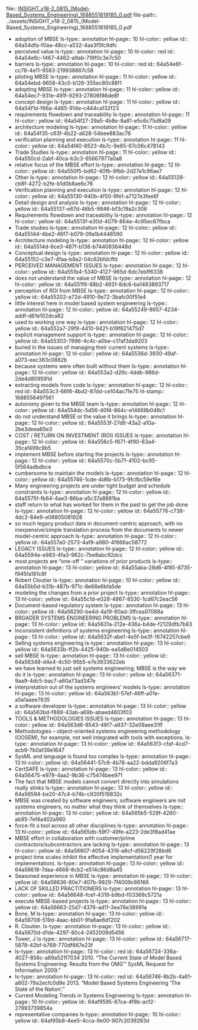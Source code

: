 file:: [INSIGHT_v18-2_0815_(Model-Based_Systems_Engineering)_1688551819185_0.pdf](../assets/INSIGHT_v18-2_0815_(Model-Based_Systems_Engineering)_1688551819185_0.pdf)
file-path:: ../assets/INSIGHT_v18-2_0815_(Model-Based_Systems_Engineering)_1688551819185_0.pdf

- adoption of MBSE
  ls-type:: annotation
  hl-page:: 10
  hl-color:: yellow
  id:: 64a54dfa-f0aa-48cc-a532-4aa3f5fc9dfc
- perceived value
  ls-type:: annotation
  hl-page:: 10
  hl-color:: red
  id:: 64a54e6c-1467-4462-a9ab-719f0c3e7c50
- barriers 
  ls-type:: annotation
  hl-page:: 10
  hl-color:: red
  id:: 64a54e6f-cc78-4e11-9583-219938867c58
- piloting MBSE
  ls-type:: annotation
  hl-page:: 11
  hl-color:: yellow
  id:: 64a54ebd-9658-43c0-b126-355ec80c88f1
- adopting MBSE
  ls-type:: annotation
  hl-page:: 11
  hl-color:: yellow
  id:: 64a54ec7-931e-491f-9293-27806f86de8f
- concept design
  ls-type:: annotation
  hl-page:: 11
  hl-color:: yellow
  id:: 64a54f1d-f66a-4485-914e-c444ca132f23
- requirements flowdown and traceability
  ls-type:: annotation
  hl-page:: 11
  hl-color:: yellow
  id:: 64a54f27-29a5-4b8e-8a81-e5c6c75d8a09
- architecture modeling
  ls-type:: annotation
  hl-page:: 11
  hl-color:: yellow
  id:: 64a54f35-c63f-4b22-a628-54bee883ac76
- verification planning and execution
  ls-type:: annotation
  hl-page:: 11
  hl-color:: yellow
  id:: 64a54f40-8523-4b7c-9e85-67c06c478143
- Trade Studies
  ls-type:: annotation
  hl-page:: 11
  hl-color:: yellow
  id:: 64a550cd-2abf-40ca-b3c3-65667977a0a8
- relative focus of the MBSE effort
  ls-type:: annotation
  hl-page:: 12
  hl-color:: yellow
  id:: 64a550f5-bd62-40fb-9fbb-2d27e1c96ae7
- Other 
  ls-type:: annotation
  hl-page:: 12
  hl-color:: yellow
  id:: 64a55128-cb8f-4272-b2fe-b1d0b8ae6c76
- Verification planning and execution
  ls-type:: annotation
  hl-page:: 12
  hl-color:: yellow
  id:: 64a55130-940b-4f50-9fe1-a7127e3fee6f
- Detail design and analysis
  ls-type:: annotation
  hl-page:: 12
  hl-color:: yellow
  id:: 64a55137-e67d-46b5-9846-bf3c19a2c306
- Requirements flowdown and traceability
  ls-type:: annotation
  hl-page:: 12
  hl-color:: yellow
  id:: 64a5513f-e30d-4079-864e-4c95ec67fbca
- Trade studies
  ls-type:: annotation
  hl-page:: 12
  hl-color:: yellow
  id:: 64a55144-4be2-46f7-b079-09a1b4446590
- Architecture modeling
  ls-type:: annotation
  hl-page:: 12
  hl-color:: yellow
  id:: 64a5514d-6ce3-487f-b138-b7440836448d
- Conceptual design
  ls-type:: annotation
  hl-page:: 12
  hl-color:: yellow
  id:: 64a55152-c3e7-4faa-b8a2-04c62bfdcffd
- PERCEIVED MANAGEMENT ISSUES
  ls-type:: annotation
  hl-page:: 12
  hl-color:: yellow
  id:: 64a551b4-5340-4127-965d-6dc7ebff6338
- does not understand the value of MBSE
  ls-type:: annotation
  hl-page:: 12
  hl-color:: yellow
  id:: 64a551f6-88b2-4931-8dc6-ba1483893717
- perception of ROI from MBSE
  ls-type:: annotation
  hl-page:: 12
  hl-color:: yellow
  id:: 64a55202-e72d-4910-9e72-3bafc00f51e4
- little interest here in model based system engineering
  ls-type:: annotation
  hl-page:: 12
  hl-color:: yellow
  id:: 64a55249-8657-4234-addf-d61e102dca82
- used to working one way
  ls-type:: annotation
  hl-page:: 12
  hl-color:: yellow
  id:: 64a552a7-29f8-4410-9421-b19f621475d7
- explicit management support
  ls-type:: annotation
  hl-page:: 12
  hl-color:: yellow
  id:: 64a55303-7896-4c4c-a0be-c17af3da9203
- buried in the issues of managing their current systems
  ls-type:: annotation
  hl-page:: 12
  hl-color:: yellow
  id:: 64a5536d-3930-49af-a073-eec383c0882b
- because systems were often built without them
  ls-type:: annotation
  hl-page:: 12
  hl-color:: yellow
  id:: 64a553a2-d26c-4ddb-986d-2de4d809591d
- extracting models from code
  ls-type:: annotation
  hl-page:: 12
  hl-color:: red
  id:: 64a553c3-66f6-4bd2-87dd-ce104ac7fe75
  hl-stamp:: 1688556497561
- autonomy given to the MBSE team
  ls-type:: annotation
  hl-page:: 12
  hl-color:: yellow
  id:: 64a554dc-5d56-40f4-864c-e14668b048c1
- do not understand MBSE or the value it brings
  ls-type:: annotation
  hl-page:: 12
  hl-color:: yellow
  id:: 64a5553f-27d6-43a2-a10a-2be3deea65e3
- COST / RETURN ON INVESTMENT (ROI) ISSUES
  ls-type:: annotation
  hl-page:: 12
  hl-color:: yellow
  id:: 64a556c5-f671-4f90-83a4-35caf499c9b5
- implement MBSE before starting the projects
  ls-type:: annotation
  hl-page:: 12
  hl-color:: yellow
  id:: 64a5570c-5b71-4102-bc95-5f564adbdbce
- cumbersome to maintain the models
  ls-type:: annotation
  hl-page:: 12
  hl-color:: yellow
  id:: 64a55746-1cde-4d6b-b173-9fcfbc59e16e
- Many engineering projects are under tight budget and schedule constraints
  ls-type:: annotation
  hl-page:: 12
  hl-color:: yellow
  id:: 64a5575f-fb64-4ae3-86ba-a5c37a8881ba
- staff return to what has worked for them in the past to get the job done
  ls-type:: annotation
  hl-page:: 12
  hl-color:: yellow
  id:: 64a55776-c738-4dc2-84e9-e08805081928
- so much legacy product data in document-centric approach, with no inexpensive/simple translation process from the documents to newer model-centric approach
  ls-type:: annotation
  hl-page:: 12
  hl-color:: yellow
  id:: 64a557a0-2573-4af9-a980-4f866ac58772
- LEGACY ISSUES
  ls-type:: annotation
  hl-page:: 12
  hl-color:: yellow
  id:: 64a5594e-e983-4fa3-962c-7be8abc92dcc
- most projects are “one-off ” variations of prior products
  ls-type:: annotation
  hl-page:: 13
  hl-color:: yellow
  id:: 64a55aba-28d6-4f85-8735-f945fa181c8f
- Robert Cloutier
  ls-type:: annotation
  hl-page:: 10
  hl-color:: yellow
  id:: 64a55b5d-b31b-487b-971c-8e66e6bfa5de
- modeling the changes from a prior project
  ls-type:: annotation
  hl-page:: 13
  hl-color:: yellow
  id:: 64a55c1d-e028-4867-8530-1cd67c2eac56
- Document-based regulatory system
  ls-type:: annotation
  hl-page:: 13
  hl-color:: yellow
  id:: 64a56290-be4d-4a19-80ad-3ffcea07088a
- BROADER SYSTEMS ENGINEERING PROBLEMS
  ls-type:: annotation
  hl-page:: 13
  hl-color:: yellow
  id:: 64a5631a-212e-436a-b4de-f2129dfb7b83
- Inconsistent definitions of systems engineering
  ls-type:: annotation
  hl-page:: 13
  hl-color:: yellow
  id:: 64a5632f-abe1-4e5f-be3f-16742257cbe6
- Selling systems engineering
  ls-type:: annotation
  hl-page:: 13
  hl-color:: yellow
  id:: 64a5633b-ff2b-4425-940b-ea5d8e014503
- sell MBSE
  ls-type:: annotation
  hl-page:: 13
  hl-color:: yellow
  id:: 64a56348-d4e4-4c50-95b5-e7e3933622eb
- we have learned to just sell systems engineering; MBSE is the way we do it
  ls-type:: annotation
  hl-page:: 13
  hl-color:: yellow
  id:: 64a56371-9aa9-4dc5-bac7-a60a73ad347e
- interpretation out of the systems engineers’ models
  ls-type:: annotation
  hl-page:: 13
  hl-color:: yellow
  id:: 64a563b1-57ef-46ff-a01e-a5a1aaee7635
- a software developer
  ls-type:: annotation
  hl-page:: 13
  hl-color:: yellow
  id:: 64a563bd-f889-43ab-a69b-abaed4603f03
- TOOLS & METHODOLOGIES ISSUES
  ls-type:: annotation
  hl-page:: 13
  hl-color:: yellow
  id:: 64a563d6-8543-48f7-a837-32e09aee31ff
- Methodologies – object-oriented systems engineering methodology (OOSEM), for example, not well integrated with tools with exceptions.
  ls-type:: annotation
  hl-page:: 13
  hl-color:: yellow
  id:: 64a563f3-cfaf-4cd7-acb9-7b0af39e1647
- SysML and language is found too complex 
  ls-type:: annotation
  hl-page:: 13
  hl-color:: yellow
  id:: 64a56441-57c6-4b78-aa22-bdda9206f7a3
- CertSAFE
  ls-type:: annotation
  hl-page:: 13
  hl-color:: yellow
  id:: 64a56475-e979-4aa2-9b36-c75474bee971
- The fact that MBSE models cannot convert directly into simulations really stinks
  ls-type:: annotation
  hl-page:: 13
  hl-color:: yellow
  id:: 64a56594-be20-47c4-b74b-c920f519832c
- MBSE was created by software engineers; software engineers are not systems engineers, no matter what they think of themselves
  ls-type:: annotation
  hl-page:: 13
  hl-color:: yellow
  id:: 64a565b5-529f-4260-ab95-7ef4a402a960
- force-fit a tool across all other disciplines
  ls-type:: annotation
  hl-page:: 13
  hl-color:: yellow
  id:: 64a565db-59f7-49fe-a223-2de3f8ad41ae
- MBSE effort in collaboration with customer/prime contractors/subcontractors are lacking
  ls-type:: annotation
  hl-page:: 13
  hl-color:: yellow
  id:: 64a56607-4054-4316-a8cf-d56229f28bd6
- project time scales inhibit the effective implementation(1 year for implementation).
  ls-type:: annotation
  hl-page:: 13
  hl-color:: yellow
  id:: 64a56618-7daa-4668-8cb2-e514c86d8a45
- Seasoned experience in MBSE
  ls-type:: annotation
  hl-page:: 13
  hl-color:: yellow
  id:: 64a56636-80e7-407b-9929-7f4009c66166
- LACK OF SKILLED PRACTITIONERS
  ls-type:: annotation
  hl-page:: 13
  hl-color:: yellow
  id:: 64a56648-fcef-4319-b9bd-f03368c5721a
- execute MBSE-based projects
  ls-type:: annotation
  hl-page:: 13
  hl-color:: yellow
  id:: 64a56663-25d7-4376-ad11-3ea76e38991a
- Bone, M
  ls-type:: annotation
  hl-page:: 13
  hl-color:: yellow
  id:: 64a56708-519d-4aac-bb01-9fa8ae6d1202
- R. Cloutier.
  ls-type:: annotation
  hl-page:: 13
  hl-color:: yellow
  id:: 64a5670d-d1de-4297-80c4-2452009d5456
- Tower, J
  ls-type:: annotation
  hl-page:: 13
  hl-color:: yellow
  id:: 64a56717-5878-42bf-b769-770df667e23f
- ls-type:: annotation
  hl-page:: 13
  hl-color:: red
  id:: 64a56724-336a-4027-858c-a89a521f7034
  2010. “The Current State of Model Based Systems Engineering: Results from the OMG™ SysML Request for Information 2009.”
- ls-type:: annotation
  hl-page:: 13
  hl-color:: red
  id:: 64a56746-8b2b-4a81-a602-79a2ecfc0d9e
  2013. “Model Based Systems Engineering ‘The State of the Nation’.”
- Current Modeling Trends in Systems Engineering
  ls-type:: annotation
  hl-page:: 10
  hl-color:: yellow
  id:: 64af9595-87ca-4f8b-acf2-27993739854a
- representative companies
  ls-type:: annotation
  hl-page:: 10
  hl-color:: yellow
  id:: 64af95b8-4ee5-4cca-9e00-907c2039283d